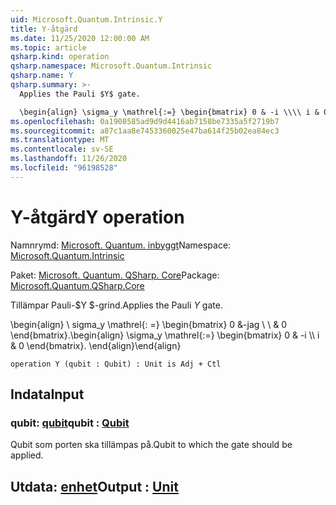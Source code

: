 ```yaml
---
uid: Microsoft.Quantum.Intrinsic.Y
title: Y-åtgärd
ms.date: 11/25/2020 12:00:00 AM
ms.topic: article
qsharp.kind: operation
qsharp.namespace: Microsoft.Quantum.Intrinsic
qsharp.name: Y
qsharp.summary: >-
  Applies the Pauli $Y$ gate.

  \begin{align} \sigma_y \mathrel{:=} \begin{bmatrix} 0 & -i \\\\ i & 0 \end{bmatrix}. \end{align}
ms.openlocfilehash: 0a1908585ad9d9d4416ab7158be7335a5f2719b7
ms.sourcegitcommit: a87c1aa8e7453360025e47ba614f25b02ea84ec3
ms.translationtype: MT
ms.contentlocale: sv-SE
ms.lasthandoff: 11/26/2020
ms.locfileid: "96198528"
---
```

# <a name="y-operation"></a><span data-ttu-id="2b9b7-102">Y-åtgärd</span><span class="sxs-lookup"><span data-stu-id="2b9b7-102">Y operation</span></span>

<span data-ttu-id="2b9b7-103">Namnrymd: [Microsoft. Quantum. inbyggt](xref:Microsoft.Quantum.Intrinsic)</span><span class="sxs-lookup"><span data-stu-id="2b9b7-103">Namespace: [Microsoft.Quantum.Intrinsic](xref:Microsoft.Quantum.Intrinsic)</span></span>

<span data-ttu-id="2b9b7-104">Paket: [Microsoft. Quantum. QSharp. Core](https://nuget.org/packages/Microsoft.Quantum.QSharp.Core)</span><span class="sxs-lookup"><span data-stu-id="2b9b7-104">Package: [Microsoft.Quantum.QSharp.Core](https://nuget.org/packages/Microsoft.Quantum.QSharp.Core)</span></span>


<span data-ttu-id="2b9b7-105">Tillämpar Pauli-$Y $-grind.</span><span class="sxs-lookup"><span data-stu-id="2b9b7-105">Applies the Pauli $Y$ gate.</span></span>

<span data-ttu-id="2b9b7-106">\begin{align} \ sigma_y \mathrel{: =} \begin{bmatrix} 0 &-jag \\ \\ & 0 \end{bmatrix}.</span><span class="sxs-lookup"><span data-stu-id="2b9b7-106">\begin{align} \sigma_y \mathrel{:=} \begin{bmatrix} 0 & -i \\\\ i & 0 \end{bmatrix}.</span></span>
<span data-ttu-id="2b9b7-107">\end{align}</span><span class="sxs-lookup"><span data-stu-id="2b9b7-107">\end{align}</span></span>

```qsharp
operation Y (qubit : Qubit) : Unit is Adj + Ctl
```


## <a name="input"></a><span data-ttu-id="2b9b7-108">Indata</span><span class="sxs-lookup"><span data-stu-id="2b9b7-108">Input</span></span>

### <a name="qubit--qubit"></a><span data-ttu-id="2b9b7-109">qubit: [qubit](xref:microsoft.quantum.lang-ref.qubit)</span><span class="sxs-lookup"><span data-stu-id="2b9b7-109">qubit : [Qubit](xref:microsoft.quantum.lang-ref.qubit)</span></span>

<span data-ttu-id="2b9b7-110">Qubit som porten ska tillämpas på.</span><span class="sxs-lookup"><span data-stu-id="2b9b7-110">Qubit to which the gate should be applied.</span></span>



## <a name="output--unit"></a><span data-ttu-id="2b9b7-111">Utdata: [enhet](xref:microsoft.quantum.lang-ref.unit)</span><span class="sxs-lookup"><span data-stu-id="2b9b7-111">Output : [Unit](xref:microsoft.quantum.lang-ref.unit)</span></span>

